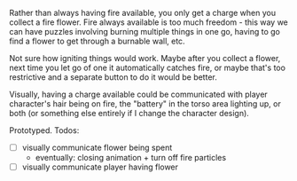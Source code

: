 Rather than always having fire available, you only get a charge
when you collect a fire flower. Fire always available is
too much freedom - this way we can have puzzles involving
burning multiple things in one go, having to go find a
flower to get through a burnable wall, etc.

Not sure how igniting things would work. Maybe after you collect
a flower, next time you let go of one it automatically catches
fire, or maybe that's too restrictive and a separate button to do it
would be better.

Visually, having a charge available could be communicated with
player character's hair being on fire, the "battery" in the torso
area lighting up, or both (or something else entirely
if I change the character design).

Prototyped. Todos:
- [ ] visually communicate flower being spent
	- eventually: closing animation + turn off fire particles
- [ ] visually communicate player having flower